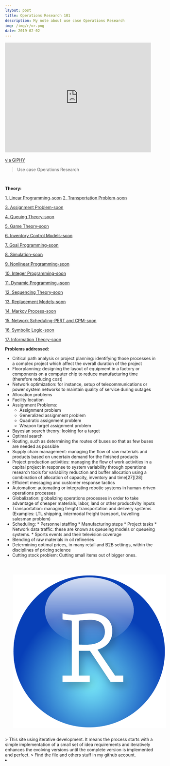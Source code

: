 ```yaml
---
layout: post
title: Operations Research 101
description: My note about use case Operations Research
img: /img/r/or.png
date: 2019-02-02
---
```




<iframe src="https://giphy.com/embed/65aUOLLi4DfSNV1Pi4" width="480" height="360" frameBorder="0" class="giphy-embed" allowFullScreen></iframe><p><a href="https://giphy.com/gifs/65aUOLLi4DfSNV1Pi4">via GIPHY</a></p>


>Use case Operations Research


<Br>

**Theory:**

<a href="https://itsmecevi.github.io/logistik-regression/">1. Linear Programming-soon</a>
<a href="https://itsmecevi.github.io/dataviz/">2. Transportation Problem-soon</a>

<a href="https://itsmecevi.github.io/dataviz/">3. Assignment Problem-soon</a>

<a href="https://itsmecevi.github.io/dataviz/">4. Queuing Theory-soon</a>

<a href="https://itsmecevi.github.io/dataviz/">5. Game Theory-soon</a>

<a href="https://itsmecevi.github.io/dataviz/">6. Inventory Control Models-soon</a>

<a href="https://itsmecevi.github.io/dataviz/">7. Goal Programming-soon</a>

<a href="https://itsmecevi.github.io/dataviz/">8. Simulation-soon</a>

<a href="https://itsmecevi.github.io/dataviz/">9. Nonlinear Programming-soon</a>

<a href="https://itsmecevi.github.io/dataviz/">10. Integer Programming-soon</a>

<a href="https://itsmecevi.github.io/dataviz/">11. Dynamic Programming.-soon</a>

<a href="https://itsmecevi.github.io/dataviz/">12. Sequencing Theory-soon</a>

<a href="https://itsmecevi.github.io/dataviz/">13. Replacement Models-soon</a>

<a href="https://itsmecevi.github.io/dataviz/">14. Markov Process-soon</a>

<a href="https://itsmecevi.github.io/dataviz/">15. Network Scheduling-PERT and CPM-soon</a>

<a href="https://itsmecevi.github.io/dataviz/">16. Symbolic Logic-soon</a>

<a href="https://itsmecevi.github.io/dataviz/">17. Information Theory-soon</a>

**Problems addressed:**
* Critical path analysis or project planning: identifying those processes in a complex project which affect the overall duration of the project
* Floorplanning: designing the layout of equipment in a factory or components on a computer chip to reduce manufacturing time (therefore reducing cost)
* Network optimization: for instance, setup of telecommunications or power system networks to maintain quality of service during outages
* Allocation problems
* Facility location
* Assignment Problems:
    * Assignment problem
    * Generalized assignment problem
    * Quadratic assignment problem
    * Weapon target assignment problem
* Bayesian search theory: looking for a target
* Optimal search
* Routing, such as determining the routes of buses so that as few buses are needed as possible
* Supply chain management: managing the flow of raw materials and products based on uncertain demand for the finished products
* Project production activities: managing the flow of work activities in a capital project in response to system variability through operations research tools for variability reduction and buffer allocation using a combination of allocation of capacity, inventory and time[27][28]
* Efficient messaging and customer response tactics
* Automation: automating or integrating robotic systems in human-driven operations processes
* Globalization: globalizing operations processes in order to take advantage of cheaper materials, labor, land or other productivity inputs
* Transportation: managing freight transportation and delivery systems (Examples: LTL shipping, intermodal freight transport, travelling salesman problem)
* Scheduling:
      * Personnel staffing
      * Manufacturing steps
      * Project tasks
      * Network data traffic: these are known as queueing models or queueing systems.
      * Sports events and their television coverage
* Blending of raw materials in oil refineries
* Determining optimal prices, in many retail and B2B settings, within the disciplines of pricing science
* Cutting stock problem: Cutting small items out of bigger ones.

<Br>
  
<img class="col one right" src="/img/r/r-studio.png" style="padding:25px">

<Br>
> This site using iterative development. It means the process starts with a simple implementation of a small set of idea requirements and iteratively enhances the evolving versions until the complete version is implemented and perfect.
> Find the file and others stuff in my github account.


<li>
<a id="icon" href="https://github.com/itsmecevi" target="_blank"><i class="fa fa-github fa-fw fa-2x"></i></a>
</li>
